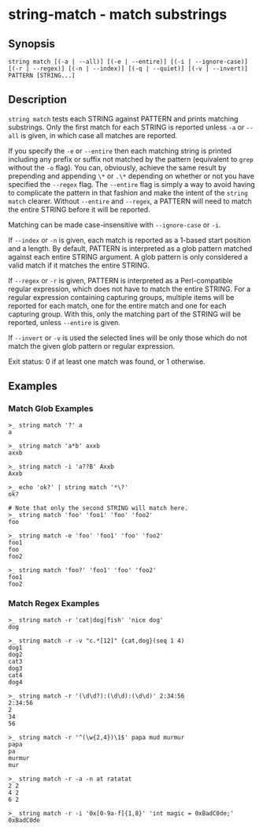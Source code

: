 # string-match - match substrings

## Synopsis

<!-- BEGIN SYNOPSIS -->
```
string match [(-a | --all)] [(-e | --entire)] [(-i | --ignore-case)] [(-r | --regex)] [(-n | --index)] [(-q | --quiet)] [(-v | --invert)] PATTERN [STRING...]
```

<!-- END SYNOPSIS -->
## Description

<!-- BEGIN DESCRIPTION -->
`string match` tests each STRING against PATTERN and prints matching substrings. Only the first match for each STRING is reported unless `-a` or `--all` is given, in which case all matches are reported.

If you specify the `-e` or `--entire` then each matching string is printed including any prefix or suffix not matched by the pattern (equivalent to `grep` without the `-o` flag). You can, obviously, achieve the same result by prepending and appending `\*` or `.\*` depending on whether or not you have specified the `--regex` flag. The `--entire` flag is simply a way to avoid having to complicate the pattern in that fashion and make the intent of the `string match` clearer. Without `--entire` and `--regex`, a PATTERN will need to match the entire STRING before it will be reported.

Matching can be made case-insensitive with `--ignore-case` or `-i`.

If `--index` or `-n` is given, each match is reported as a 1-based start position and a length. By default, PATTERN is interpreted as a glob pattern matched against each entire STRING argument. A glob pattern is only considered a valid match if it matches the entire STRING.

If `--regex` or `-r` is given, PATTERN is interpreted as a Perl-compatible regular expression, which does not have to match the entire STRING. For a regular expression containing capturing groups, multiple items will be reported for each match, one for the entire match and one for each capturing group. With this, only the matching part of the STRING will be reported, unless `--entire` is given.

If `--invert` or `-v` is used the selected lines will be only those which do not match the given glob pattern or regular expression.

Exit status: 0 if at least one match was found, or 1 otherwise.

<!-- END DESCRIPTION -->
## Examples

<!-- BEGIN EXAMPLES -->
### Match Glob Examples

```
>_ string match '?' a
a

>_ string match 'a*b' axxb
axxb

>_ string match -i 'a??B' Axxb
Axxb

>_ echo 'ok?' | string match '*\?'
ok?

# Note that only the second STRING will match here.
>_ string match 'foo' 'foo1' 'foo' 'foo2'
foo

>_ string match -e 'foo' 'foo1' 'foo' 'foo2'
foo1
foo
foo2

>_ string match 'foo?' 'foo1' 'foo' 'foo2'
foo1
foo2
```

### Match Regex Examples

```
>_ string match -r 'cat|dog|fish' 'nice dog'
dog

>_ string match -r -v "c.*[12]" {cat,dog}(seq 1 4)
dog1
dog2
cat3
dog3
cat4
dog4

>_ string match -r '(\d\d?):(\d\d):(\d\d)' 2:34:56
2:34:56
2
34
56

>_ string match -r '^(\w{2,4})\1$' papa mud murmur
papa
pa
murmur
mur

>_ string match -r -a -n at ratatat
2 2
4 2
6 2

>_ string match -r -i '0x[0-9a-f]{1,8}' 'int magic = 0xBadC0de;'
0xBadC0de
```

<!-- END EXAMPLES -->
